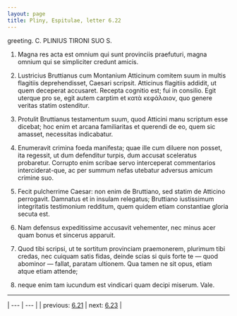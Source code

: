 ```yaml
---
layout: page
title: Pliny, Espitulae, letter 6.22
---
```


greeting. C. PLINIUS TIRONI SUO S.



1. Magna res acta est omnium qui sunt provinciis praefuturi, magna omnium qui se simpliciter credunt amicis.



2. Lustricius Bruttianus cum Montanium Atticinum comitem suum in multis flagitiis deprehendisset, Caesari scripsit. Atticinus flagitiis addidit, ut quem deceperat accusaret. Recepta cognitio est; fui in consilio. Egit uterque pro se, egit autem carptim et κατὰ κεφάλαιον, quo genere veritas statim ostenditur.



3. Protulit Bruttianus testamentum suum, quod Atticini manu scriptum esse dicebat; hoc enim et arcana familiaritas et querendi de eo, quem sic amasset, necessitas indicabatur.



4. Enumeravit crimina foeda manifesta; quae ille cum diluere non posset, ita regessit, ut dum defenditur turpis, dum accusat sceleratus probaretur. Corrupto enim scribae servo interceperat commentarios interciderat-que, ac per summum nefas utebatur adversus amicum crimine suo.



5. Fecit pulcherrime Caesar: non enim de Bruttiano, sed statim de Atticino perrogavit. Damnatus et in insulam relegatus; Bruttiano iustissimum integritatis testimonium redditum, quem quidem etiam constantiae gloria secuta est.



6. Nam defensus expeditissime accusavit vehementer, nec minus acer quam bonus et sincerus apparuit.



7. Quod tibi scripsi, ut te sortitum provinciam praemonerem, plurimum tibi credas, nec cuiquam satis fidas, deinde scias si quis forte te — quod abominor — fallat, paratam ultionem. Qua tamen ne sit opus, etiam atque etiam attende;



8. neque enim tam iucundum est vindicari quam decipi miserum. Vale.



---

| --- | --- |
| previous: [6.21](../6.21/) | next: [6.23](../6.23/) |